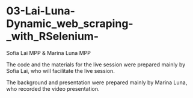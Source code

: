 # 03-Lai-Luna-Dynamic_web_scraping-_with_RSelenium-
Sofia Lai MPP &amp; Marina Luna MPP

The code and the materials for the live session were prepared mainly by Sofia Lai, who will facilitate the live session. 

The background and presentation were prepared mainly by Marina Luna, who recorded the video presentation. 


